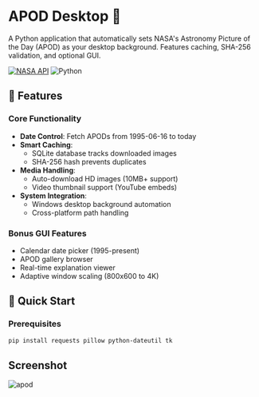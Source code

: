 # APOD Desktop :milky_way:

A Python application that automatically sets NASA's Astronomy Picture of the Day (APOD) as your desktop background. Features caching, SHA-256 validation, and optional GUI.

[![NASA API](https://img.shields.io/badge/Powered%20By-NASA%20API-blue.svg)](https://api.nasa.gov) 
![Python](https://img.shields.io/badge/Python-3.8%2B-blue)

## :star2: Features

### Core Functionality
- **Date Control**: Fetch APODs from 1995-06-16 to today
- **Smart Caching**: 
  - SQLite database tracks downloaded images
  - SHA-256 hash prevents duplicates
- **Media Handling**:
  - Auto-download HD images (10MB+ support)
  - Video thumbnail support (YouTube embeds)
- **System Integration**:
  - Windows desktop background automation
  - Cross-platform path handling

### Bonus GUI Features
- Calendar date picker (1995-present)
- APOD gallery browser
- Real-time explanation viewer
- Adaptive window scaling (800x600 to 4K)

## :rocket: Quick Start

### Prerequisites
```bash
pip install requests pillow python-dateutil tk

```
## Screenshot
![apod](https://github.com/user-attachments/assets/d098e294-c418-488b-8fd6-276a49de597a)


